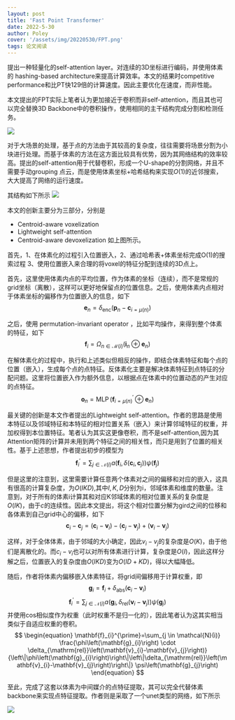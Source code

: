 ```yaml
---
layout: post
title: 'Fast Point Transformer'
date: 2022-5-30
author: Poley
cover: '/assets/img/20220530/FPT.png'
tags: 论文阅读
---
```


提出一种轻量化的self-attention layer。对连续的3D坐标进行编码，并使用体素的 hashing-based architecture来提高计算效率。本文的结果时competitive performance和比PT快129倍的计算速度。因此主要优化在速度，而非性能。

本文提出的FPT实际上笔者认为更加接近于卷积而非self-attention，而且其也可以完全替换3D Backbone中的卷积操作，使用相同的主干结构完成分割和检测任务。

![](/assets/img/20220530/FPTF1.png)

对于大场景的处理，基于点的方法由于其较高的复杂度，往往需要将场景分割为小块进行处理。而基于体素的方法在这方面比较具有优势，因为其网络结构的效率较高。提出的self-attention用于代替卷积，形成一个U-shape的分割网络，并且不需要手动grouping 点云，而是使用体素坐标+哈希结构来实现$O(1)$的近邻搜索，大大提高了网络的运行速度。

其结构如下所示
![](/assets/img/20220530/FPTF2.png)

本文的创新主要分为三部分，分别是
+ Centroid-aware voxelization
+ Lightweight self-attention
+ Centroid-aware devoxelization
如上图所示。

首先，1、在体素化的过程引入位置嵌入，2、通过哈希表+体素坐标完成O(1)的搜索过程
3、使用位置嵌入来合理的将voxel的特征分配到连续的3D点上。

首先，这里使用体素内点的平均位置，作为体素的坐标（连续），而不是常规的grid坐标（离散），这样可以更好地保留点的位置信息。之后，使用体素内点相对于体素坐标的偏移作为位置嵌入的信息，如下
$$
\begin{equation}
\mathbf{e}_{n}=\delta_{\mathrm{enc}}\left(\mathbf{p}_{n}-\mathbf{c}_{i=\mu(n)}\right)
\end{equation}
$$

之后，使用 permutation-invariant operator ，比如平均操作，来得到整个体素的特征，如下
$$
\begin{equation}
\mathbf{f}_{i}=\Omega_{n \in \mathcal{M}(i)}\left(\mathbf{i}_{n} \oplus \mathbf{e}_{n}\right)
\end{equation}
$$

在解体素化的过程中，执行和上述类似但相反的操作，即结合体素特征和每个点的位置（嵌入），生成每个点的点特征。反体素化主要是解决体素特征到点特征的分配问题。这里将位置嵌入作为额外信息，以根据点在体素中的位置动态的产生对应的点特征。
$$
\begin{equation}
\mathbf{o}_{n}=\operatorname{MLP}\left(\mathbf{f}_{i=\mu(n)}^{\prime} \oplus \mathbf{e}_{n}\right)
\end{equation}
$$

最关键的创新是本文作者提出的Lightweight self-attention。作者的思路是使用本特征以及邻域特征和本特征的相对位置关系（嵌入）来计算邻域特征的权重，并加权得到本位置特征。笔者认为其实这更像卷积，而不是self-attention,因为其Attention矩阵的计算并未用到两个特征之间的相关性，而只是用到了位置的相关性。基于上述思想，作者提出初步的模型为
$$
\begin{equation}
\mathbf{f}_{i}^{\prime}=\sum_{j \in \mathcal{N}(i)} a\left(\mathbf{f}_{i}, \delta\left(\mathbf{c}_{i}, \mathbf{c}_{j}\right)\right) \psi\left(\mathbf{f}_{j}\right)
\end{equation}
$$

但是这里的注意到，这里需要计算任意两个体素对之间的偏移和对应的嵌入，这具有很高的计算复杂度，为$O(IKD)$,其中$I,K,D$分别为i，邻域体素和维度的数量。注意到，对于所有的体素i计算其和对应K邻域体素的相对位置关系的复杂度是$O(IK)$，由于$c$的连续性。因此本文提出，将这个相对位置分解为gird之间的位移和各体素到自己grid中心的偏移，如下
$$
\begin{equation}
\mathbf{c}_{i}-\mathbf{c}_{j}=\left(\mathbf{c}_{i}-\mathbf{v}_{i}\right)-\left(\mathbf{c}_{j}-\mathbf{v}_{j}\right)+\left(\mathbf{v}_{i}-\mathbf{v}_{j}\right)
\end{equation}
$$

这样，对于全体体素，由于邻域的大小确定，因此$v_i-v_j$的复杂度是$O(K)$，由于他们是离散化的。而$c_i-v_i$也可以对所有体素进行计算，复杂度是$O(I)$，因此这样分解之后，位置嵌入的复杂度由$O(IKD)$变为$O(ID+KD)$，得以大幅降低。

随后，作者将体素内偏移嵌入体素特征，将grid间偏移用于计算权重，即
$$
\begin{equation}
\mathbf{g}_{i}=\mathbf{f}_{i}+\delta_{\mathrm{abs}}\left(\mathbf{c}_{i}-\mathbf{v}_{i}\right)
\end{equation}
$$
$$
\begin{equation}
\mathbf{f}_{i}^{\prime}=\sum_{j \in \mathcal{N}(i)} a\left(\mathbf{g}_{i}, \delta_{\mathrm{rel}}\left(\mathbf{v}_{i}-\mathbf{v}_{j}\right)\right) \psi\left(\mathbf{g}_{j}\right)
\end{equation}
$$
并使用cos相似度作为权重（此时权重不是归一化的），因此笔者认为这其实相当类似于自适应权重的卷积。
$$
\begin{equation}
\mathbf{f}_{i}^{\prime}=\sum_{j \in \mathcal{N}(i)} \frac{\phi\left(\mathbf{g}_{i}\right) \cdot \delta_{\mathrm{rel}}\left(\mathbf{v}_{i}-\mathbf{v}_{j}\right)}{\left\|\phi\left(\mathbf{g}_{i}\right)\right\|\left\|\delta_{\mathrm{rel}}\left(\mathbf{v}_{i}-\mathbf{v}_{j}\right)\right\|} \psi\left(\mathbf{g}_{j}\right)
\end{equation}
$$

至此，完成了这套以体素为中间媒介的点特征提取，其可以完全代替体素backbone来实现点特征提取。作者则是采取了一个unet类型的网络，如下所示

![](/assets/img/20220530/FPTA1.png)
